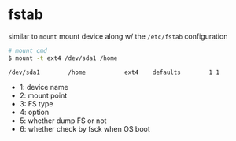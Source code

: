 # fstab
similar to `mount`
mount device along w/ the `/etc/fstab` configuration

```bash
# mount cmd
$ mount -t ext4 /dev/sda1 /home
```

```fstab
/dev/sda1        /home           ext4    defaults        1 1
```
* 1: device name
* 2: mount point
* 3: FS type
* 4: option
* 5: whether dump FS or not
* 6: whether check by fsck when OS boot
